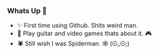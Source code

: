 ### Whats Up 👋

- ✨ First time using Github. Shits weird man.
- 🎸 Play guitar and video games thats about it. 🎮
- 🕷 Still wish I was Spiderman. 🕸
(⊙_⊙;)

